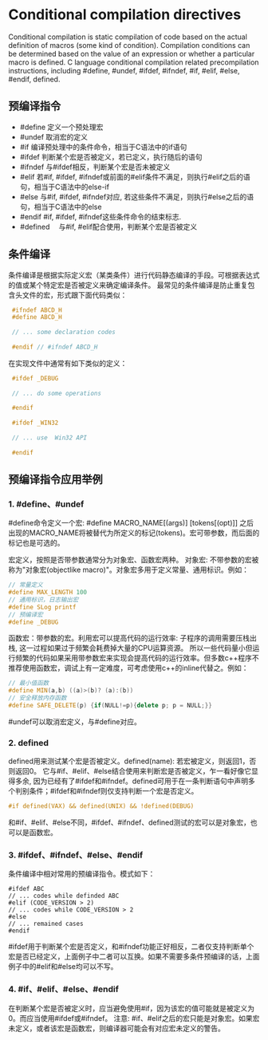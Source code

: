 # Conditional compilation directives

Conditional compilation is static compilation of code based on the actual definition of macros (some kind of condition). Compilation conditions can be determined based on the value of an expression or whether a particular macro is defined. C language conditional compilation related precompilation instructions, including #define, #undef, #ifdef, #ifndef, #if, #elif, #else, #endif, defined.
<!--more-->
## 预编译指令
* #define            定义一个预处理宏
* #undef            取消宏的定义
* #if                   编译预处理中的条件命令，相当于C语法中的if语句
* #ifdef              判断某个宏是否被定义，若已定义，执行随后的语句
* #ifndef            与#ifdef相反，判断某个宏是否未被定义
* #elif                若#if, #ifdef, #ifndef或前面的#elif条件不满足，则执行#elif之后的语句，相当于C语法中的else-if
* #else              与#if, #ifdef, #ifndef对应, 若这些条件不满足，则执行#else之后的语句，相当于C语法中的else
* #endif             #if, #ifdef, #ifndef这些条件命令的结束标志.
* #defined         　与#if, #elif配合使用，判断某个宏是否被定义
## 条件编译
条件编译是根据实际定义宏（某类条件）进行代码静态编译的手段。可根据表达式的值或某个特定宏是否被定义来确定编译条件。
最常见的条件编译是防止重复包含头文件的宏，形式跟下面代码类似：
```c
 #ifndef ABCD_H
 #define ABCD_H
 
 // ... some declaration codes
 
 #endif // #ifndef ABCD_H
```
在实现文件中通常有如下类似的定义：
```c
 #ifdef _DEBUG
 
 // ... do some operations
 
 #endif
 
 #ifdef _WIN32
 
 // ... use  Win32 API
 
 #endif
```
## 预编译指令应用举例
### 1. #define、#undef
#define命令定义一个宏:
#define		MACRO_NAME[(args)]	[tokens[(opt)]]
之后出现的MACRO_NAME将被替代为所定义的标记(tokens)。宏可带参数，而后面的标记也是可选的。

宏定义，按照是否带参数通常分为对象宏、函数宏两种。
对象宏: 不带参数的宏被称为"对象宏(objectlike macro)"。对象宏多用于定义常量、通用标识。例如：
```c
// 常量定义
#define MAX_LENGTH 100
// 通用标识，日志输出宏
#define SLog printf
// 预编译宏
#define _DEBUG
```
函数宏：带参数的宏。利用宏可以提高代码的运行效率: 子程序的调用需要压栈出栈, 这一过程如果过于频繁会耗费掉大量的CPU运算资源。 所以一些代码量小但运行频繁的代码如果采用带参数宏来实现会提高代码的运行效率。但多数c++程序不推荐使用函数宏，调试上有一定难度，可考虑使用c++的inline代替之。例如：
```c++
// 最小值函数
#define MIN(a,b) ((a)>(b)? (a):(b))
// 安全释放内存函数
#define SAFE_DELETE(p) {if(NULL!=p){delete p; p = NULL;}}
```
#undef可以取消宏定义，与#define对应。
### 2. defined
defined用来测试某个宏是否被定义。defined(name): 若宏被定义，则返回1，否则返回0。
它与#if、#elif、#else结合使用来判断宏是否被定义，乍一看好像它显得多余, 因为已经有了#ifdef和#ifndef。defined可用于在一条判断语句中声明多个判别条件；#ifdef和#ifndef则仅支持判断一个宏是否定义。
```c
#if defined(VAX) && defined(UNIX) && !defined(DEBUG) 
```
和#if、#elif、#else不同，#ifdef、#ifndef、defined测试的宏可以是对象宏，也可以是函数宏。
### 3. #ifdef、#ifndef、#else、#endif
条件编译中相对常用的预编译指令。模式如下：
```
#ifdef ABC
// ... codes while definded ABC
#elif (CODE_VERSION > 2)
// ... codes while CODE_VERSION > 2
#else
// ... remained cases
#endif 
```
#ifdef用于判断某个宏是否定义，和#ifndef功能正好相反，二者仅支持判断单个宏是否已经定义，上面例子中二者可以互换。如果不需要多条件预编译的话，上面例子中的#elif和#else均可以不写。
### 4. #if、#elif、#else、#endif
在判断某个宏是否被定义时，应当避免使用#if，因为该宏的值可能就是被定义为0。而应当使用#ifdef或#ifndef。
注意: #if、#elif之后的宏只能是对象宏。如果宏未定义，或者该宏是函数宏，则编译器可能会有对应宏未定义的警告。

